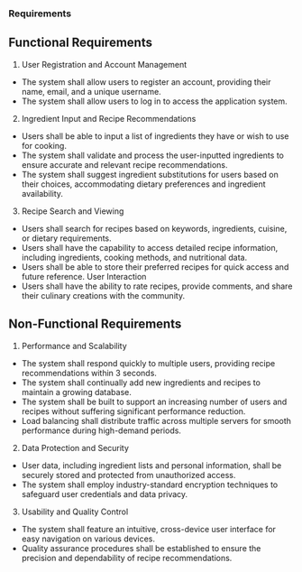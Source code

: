 ### Requirements
## Functional Requirements
1. User Registration and Account Management
* The system shall allow users to register an account, providing their name, email, and a unique username.
* The system shall allow users to log in to access the application system.
2. Ingredient Input and Recipe Recommendations
* Users shall be able to input a list of ingredients they have or wish to use for cooking.
* The system shall validate and process the user-inputted ingredients to ensure accurate and relevant recipe recommendations.
* The system shall suggest ingredient substitutions for users based on their choices, accommodating dietary preferences and ingredient availability.
3. Recipe Search and Viewing
* Users shall search for recipes based on keywords, ingredients, cuisine, or dietary requirements.
* Users shall have the capability to access detailed recipe information, including ingredients, cooking methods, and nutritional data.
* Users shall be able to store their preferred recipes for quick access and future reference.
User Interaction
* Users shall have the ability to rate recipes, provide comments, and share their culinary creations with the community.
## Non-Functional Requirements
1. Performance and Scalability
* The system shall respond quickly to multiple users, providing recipe recommendations within 3 seconds.
* The system shall continually add new ingredients and recipes to maintain a growing database.
* The system shall be built to support an increasing number of users and recipes without suffering significant performance reduction.
* Load balancing shall distribute traffic across multiple servers for smooth performance during high-demand periods.
2. Data Protection and Security
* User data, including ingredient lists and personal information, shall be securely stored and protected from unauthorized access.
* The system shall employ industry-standard encryption techniques to safeguard user credentials and data privacy.
3. Usability and Quality Control
* The system shall feature an intuitive, cross-device user interface for easy navigation on various devices.
* Quality assurance procedures shall be established to ensure the precision and dependability of recipe recommendations.




